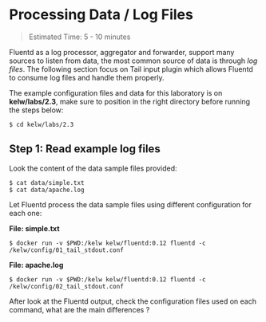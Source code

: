 # Processing Data / Log Files

> Estimated Time: 5 - 10 minutes

Fluentd as a log processor, aggregator and forwarder, support many sources to listen from data, the most common source of data is through _log files_. The following section focus on Tail input plugin which allows Fluentd to consume log files and handle them properly.

The example configuration files and data for this laboratory is on **kelw/labs/2.3**, make sure to position in the right directory before running the steps below:

```
$ cd kelw/labs/2.3
```

## Step 1: Read example log files

Look the content of the data sample files provided:

```
$ cat data/simple.txt
$ cat data/apache.log
```

Let Fluentd process the data sample files using different configuration for each one:

**File: simple.txt**

```
$ docker run -v $PWD:/kelw kelw/fluentd:0.12 fluentd -c /kelw/config/01_tail_stdout.conf
```

**File: apache.log**

```
$ docker run -v $PWD:/kelw kelw/fluentd:0.12 fluentd -c /kelw/config/02_tail_stdout.conf
```

After look at the Fluentd output, check the configuration files used on each command, what are the main differences ?


